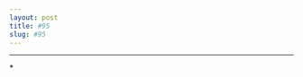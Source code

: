 ```yaml
---
layout: post
title: #95
slug: #95
---
```

---
<p class="description" style="text-align: justify;">
*
